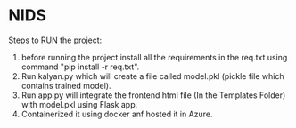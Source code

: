 # NIDS
Steps to RUN the project:
1. before running the project install all the requirements in the req.txt using command "pip install -r req.txt".
2. Run kalyan.py which will create a file called model.pkl (pickle file which contains trained model).
3. Run app.py will integrate the frontend html file (In the Templates Folder) with model.pkl using Flask app.
4. Containerized it using docker anf hosted it in Azure.
